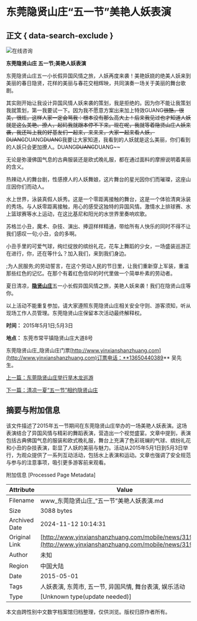 # 东莞隐贤山庄“五一节”美艳人妖表演

## 正文 { data-search-exclude }


![在线咨询](https://www11c1.53kf.com/style/setting/ver07/img/mobile_config/icon2.png)

**东莞隐贤山庄 五一节;美艳人妖表演**

东莞隐贤山庄五一小长假异国风情之旅，人妖再度来袭！美艳妖娆的绝美人妖来到美丽的春日隐贤，花样的美丽与春花交相辉映，共同演奏一场关于美丽的舞台歌剧。

其实刚开始让我设计异国风情人妖来袭的策划，我是拒绝的。因为你不能让我策划我就策划，第一我要试一下。因为我不愿意方案出来加上特效GUANG~~很酷，很美，很炫，这样人家一定会骂我：根本没有那么高大上！后来我见过也才知道人妖就是这么美艳、撩人，起码我就跟本停不下来。现在呢，我就等着隐贤山庄人妖来袭，我还叫上我的好基友们一起来，来来来，大家一起来看人妖，DUANG~~DUANG~~DUANG~~我要让大家知道，我看到的人妖就是这么美丽，你们看到的人妖只会更加撩人。DUANG~~DUANG~~DUANG~~

无论是弥漫佛国气息的古典服装还是欧式晚礼服，都在通过面料的摩擦说明着美丽的含义。

热辣动人的舞台剧，性感撩人的人妖舞娘，这片舞台的星光因你们而璀璨，这座山庄因你们而动人。

水上世界，泳装真假人妖秀。这是一个零距离接触的舞台，这是一个体验清爽泳装的秀场。与人妖零距离接触，用心的感受这独特的异国风情。激情水上排球赛、水上篮球赛等水上运动，在这比基尼和阳光的水世界里奏响欢歌。

苏格兰小丑，魔术、杂技、演出、捧逗样样精通，带给所有人快乐的同时不得不让我们感叹一句;小丑，会的多啊。

小丑手里的可爱气球，绚烂绽放的缤纷礼花，花车上舞蹈的少女，一场盛装巡游正在进行，你，还在等什么？加入我们，来到我们身边。

;为人民服务;的劳动誓言，在这个劳动人民的节日里，让我们重新穿上军装，重温那些红色的记忆。在那个有着红色信仰的时代里做一个简单朴素的劳动者。

夏日清凉，[**隐贤山庄**](http://www.yinxianshanzhuang.com)五一小长假异国风情之旅，美艳人妖来袭！我们在隐贤山庄等你。

以上活动不能重复参加，请大家遵照东莞隐贤山庄相关安全守则、游客须知，听从现场工作人员管理。东莞隐贤山庄保留本次活动最终解释权。

**时间：** 2015年5月1日;5月3日

**地点：** 东莞市常平镇隐贤山庄大道8号

东莞隐贤山庄_隐贤山庄门票[http://www.yinxianshanzhuang.com](http://www.yinxianshanzhuang.com)订票电话：**13650440389** 吴先生。

[上一篇：东莞隐贤山庄举行旱木龙巡游](http://www.yinxianshanzhuang.com/mobile/news/318.html "东莞隐贤山庄举行旱木龙巡游")

[下一篇：清凉一夏“五一节”相约隐贤山庄](http://www.yinxianshanzhuang.com/mobile/news/320.html "清凉一夏“五一节”相约隐贤山庄")

## 摘要与附加信息

<!-- tcd_abstract -->
该文件描述了2015年五一节期间在东莞隐贤山庄举办的一场美艳人妖表演。这场表演结合了异国风情与精彩的舞蹈表演，营造出一个视觉盛宴。文章中提到，表演包括古典佛国气息的服装和欧式晚礼服，舞台上充满了色彩斑斓的气球、缤纷礼花和小丑的杂技表演，彰显了人妖的美丽与魅力。活动从2015年5月1日到5月3日举行，为观众提供了一系列互动活动，包括水上表演和运动。文章也强调了安全规范与参与的注意事项，吸引更多游客前来观看。
<!-- tcd_abstract_end -->

附加信息 [Processed Page Metadata]

| Attribute       | Value                                  |
|-----------------|----------------------------------------|
| Filename        | www_东莞隐贤山庄_“五一节”美艳人妖表演.md                             |
| Size            | 3088 bytes                           |
| Archived Date   | 2024-11-12 10:14:31                             |
| Original Link   | [http://www.yinxianshanzhuang.com/mobile/news/319.html](http://www.yinxianshanzhuang.com/mobile/news/319.html)                       |
| Author          | 未知                               |
| Region          | 中国大陆                               |
| Date            | 2015-05-01                                 |
| Tags            | 人妖表演, 东莞市, 五一节, 异国风情, 舞台表演, 娱乐活动                                 |
| Type            | [Unknown type(update needed)]                                 |
<!-- tcd_table_end -->

本文由跨性别中文数字档案馆归档整理，仅供浏览。版权归原作者所有。
